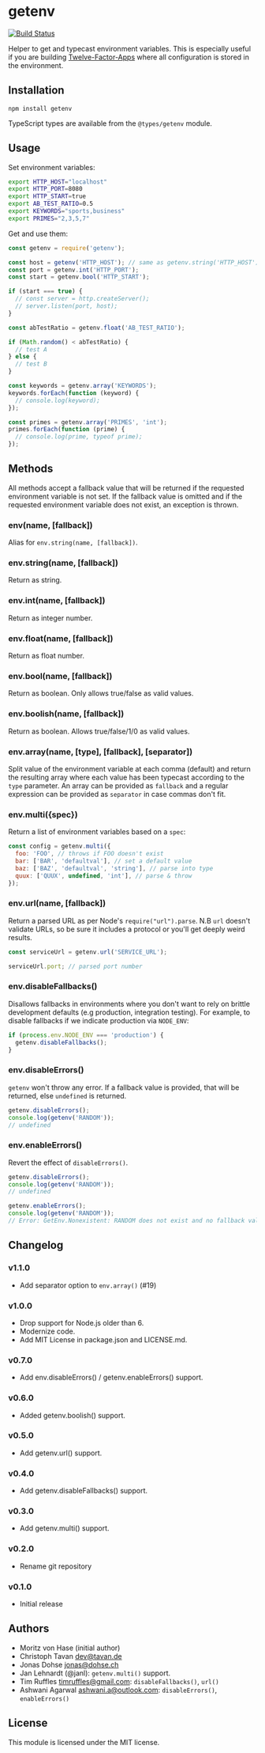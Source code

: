 # getenv

[![Build Status](https://secure.travis-ci.org/ctavan/node-getenv.png)](http://travis-ci.org/ctavan/node-getenv)

Helper to get and typecast environment variables. This is especially useful if you are building [Twelve-Factor-Apps](http://www.12factor.net/) where all configuration is stored in the environment.

## Installation

```
npm install getenv
```

TypeScript types are available from the `@types/getenv` module.

## Usage

Set environment variables:

```bash
export HTTP_HOST="localhost"
export HTTP_PORT=8080
export HTTP_START=true
export AB_TEST_RATIO=0.5
export KEYWORDS="sports,business"
export PRIMES="2,3,5,7"
```

Get and use them:

```javascript
const getenv = require('getenv');

const host = getenv('HTTP_HOST'); // same as getenv.string('HTTP_HOST');
const port = getenv.int('HTTP_PORT');
const start = getenv.bool('HTTP_START');

if (start === true) {
  // const server = http.createServer();
  // server.listen(port, host);
}

const abTestRatio = getenv.float('AB_TEST_RATIO');

if (Math.random() < abTestRatio) {
  // test A
} else {
  // test B
}

const keywords = getenv.array('KEYWORDS');
keywords.forEach(function (keyword) {
  // console.log(keyword);
});

const primes = getenv.array('PRIMES', 'int');
primes.forEach(function (prime) {
  // console.log(prime, typeof prime);
});
```

## Methods

All methods accept a fallback value that will be returned if the requested environment variable is not set. If the fallback value is omitted and if the requested environment variable does not exist, an exception is thrown.

### env(name, [fallback])

Alias for `env.string(name, [fallback])`.

### env.string(name, [fallback])

Return as string.

### env.int(name, [fallback])

Return as integer number.

### env.float(name, [fallback])

Return as float number.

### env.bool(name, [fallback])

Return as boolean. Only allows true/false as valid values.

### env.boolish(name, [fallback])

Return as boolean. Allows true/false/1/0 as valid values.

### env.array(name, [type], [fallback], [separator])

Split value of the environment variable at each comma (default) and return the resulting array where each value has been typecast according to the `type` parameter. An array can be provided as `fallback` and a regular expression can be provided as `separator` in case commas don't fit.

### env.multi({spec})

Return a list of environment variables based on a `spec`:

```javascript
const config = getenv.multi({
  foo: 'FOO', // throws if FOO doesn't exist
  bar: ['BAR', 'defaultval'], // set a default value
  baz: ['BAZ', 'defaultval', 'string'], // parse into type
  quux: ['QUUX', undefined, 'int'], // parse & throw
});
```

### env.url(name, [fallback])

Return a parsed URL as per Node's `require("url").parse`. N.B `url` doesn't validate URLs, so be sure it includes a protocol or you'll get deeply weird results.

```javascript
const serviceUrl = getenv.url('SERVICE_URL');

serviceUrl.port; // parsed port number
```

### env.disableFallbacks()

Disallows fallbacks in environments where you don't want to rely on brittle development defaults (e.g production, integration testing). For example, to disable fallbacks if we indicate production via `NODE_ENV`:

```javascript
if (process.env.NODE_ENV === 'production') {
  getenv.disableFallbacks();
}
```

### env.disableErrors()

`getenv` won't throw any error. If a fallback value is provided, that will be returned, else `undefined` is returned.

```javascript
getenv.disableErrors();
console.log(getenv('RANDOM'));
// undefined
```

### env.enableErrors()

Revert the effect of `disableErrors()`.

```javascript
getenv.disableErrors();
console.log(getenv('RANDOM'));
// undefined

getenv.enableErrors();
console.log(getenv('RANDOM'));
// Error: GetEnv.Nonexistent: RANDOM does not exist and no fallback value provided.
```

## Changelog

### v1.1.0

- Add separator option to `env.array()` (#19)

### v1.0.0

- Drop support for Node.js older than 6.
- Modernize code.
- Add MIT License in package.json and LICENSE.md.

### v0.7.0

- Add env.disableErrors() / getenv.enableErrors() support.

### v0.6.0

- Added getenv.boolish() support.

### v0.5.0

- Add getenv.url() support.

### v0.4.0

- Add getenv.disableFallbacks() support.

### v0.3.0

- Add getenv.multi() support.

### v0.2.0

- Rename git repository

### v0.1.0

- Initial release

## Authors

- Moritz von Hase (initial author)
- Christoph Tavan <dev@tavan.de>
- Jonas Dohse <jonas@dohse.ch>
- Jan Lehnardt (@janl): `getenv.multi()` support.
- Tim Ruffles <timruffles@gmail.com>: `disableFallbacks()`, `url()`
- Ashwani Agarwal <ashwani.a@outlook.com>: `disableErrors()`, `enableErrors()`

## License

This module is licensed under the MIT license.
